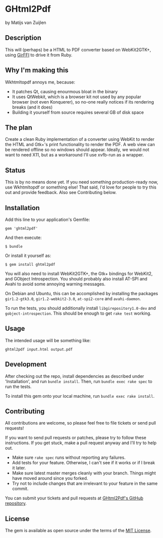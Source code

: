 # GHtml2Pdf

by Matijs van Zuijlen

## Description

This will (perhaps) be a HTML to PDF converter based on WebKit2GTK+, using
[GirFFI](https://github.com/mvz/gir_ffi) to drive it from Ruby.

## Why I'm making this

Wkhtmltopdf annoys me, because:

* It patches Qt, causing enourmous bloat in the binary
* It uses QtWebkit, which is a browser kit not used by any popular browser (not
  even Konquerer), so no-one really notices if its rendering breaks (and it
  does)
* Building it yourself from source requires several GB of disk space

## The plan

Create a clean Ruby implementation of a converter using WebKit to render the
HTML and Gtk+'s print functionality to render the PDF. A web view can be
rendered offline so no windows should appear. Ideally, we would not want to
need X11, but as a workaround I'll use xvfb-run as a wrapper.

## Status

This is by no means done yet. If you need something production-ready now, use
Wkhtmltopdf or something else! That said, I'd love for people to try this out
and provide feedback. Also see Contributing below.

## Installation

Add this line to your application's Gemfile:

    gem 'ghtml2pdf'

And then execute:

    $ bundle

Or install it yourself as:

    $ gem install ghtml2pdf

You will also need to install WebKit2GTK+, the Gtk+ bindings for WebKit2,
and GObject Introspection. You should probably also install AT-SPI and Avahi to
avoid some annoying warning messages.

On Debian and Ubuntu, this can be accomplished by installing the packages
`gir1.2-gtk3.0`, `gir1.2-webkit2-3.0`, `at-spi2-core` and `avahi-daemon`.

To run the tests, you should additionally install `libgirepository1.0-dev` and
`gobject-introspection`. This should be enough to get `rake test` working.

## Usage

The intended usage will be something like:

    ghtml2pdf input.html output.pdf

## Development

After checking out the repo, install dependencies as described under
'Installation', and run `bundle install`. Then, run `bundle exec rake spec` to
run the tests.

To install this gem onto your local machine, run `bundle exec rake install`.

## Contributing

All contributions are welcome, so please feel free to file tickets or send pull
requests!

If you want to send pull requests or patches, please try to follow these
instructions. If you get stuck, make a pull request anyway and I'll try to help
out.

* Make sure `rake spec` runs without reporting any failures.
* Add tests for your feature. Otherwise, I can't see if it works or if I
  break it later.
* Make sure latest master merges cleanly with your branch. Things might
  have moved around since you forked.
* Try not to include changes that are irrelevant to your feature in the
  same commit.

You can submit your tickets and pull requests at [GHtml2Pdf's GitHub
repository](https://github.com/mvz/ghtml2pdf).

## License

The gem is available as open source under the terms of the
[MIT License](http://opensource.org/licenses/MIT).
